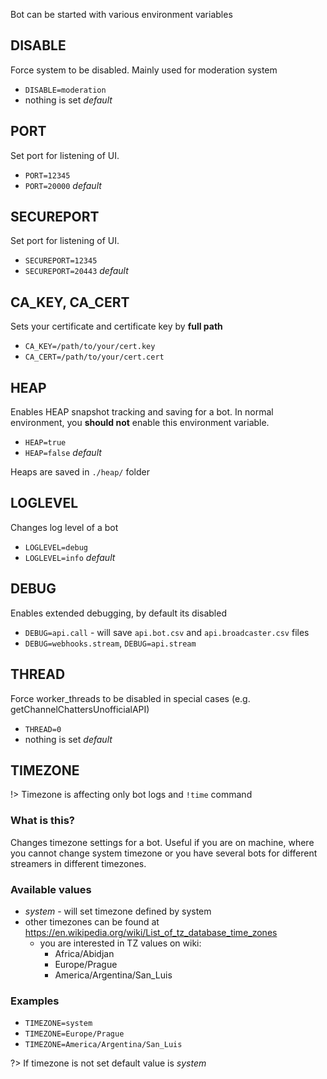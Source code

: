 Bot can be started with various environment variables

## DISABLE

Force system to be disabled. Mainly used for moderation system

- `DISABLE=moderation`
- nothing is set *default*

## PORT

Set port for listening of UI.

- `PORT=12345`
- `PORT=20000` *default*

## SECUREPORT

Set port for listening of UI.

- `SECUREPORT=12345`
- `SECUREPORT=20443` *default*

## CA_KEY, CA_CERT

Sets your certificate and certificate key by **full path**

- `CA_KEY=/path/to/your/cert.key`
- `CA_CERT=/path/to/your/cert.cert`

## HEAP

Enables HEAP snapshot tracking and saving for a bot. In normal environment,
you **should not** enable this environment variable.

- `HEAP=true`
- `HEAP=false` *default*

Heaps are saved in `./heap/` folder

## LOGLEVEL

Changes log level of a bot

- `LOGLEVEL=debug`
- `LOGLEVEL=info` *default*

## DEBUG

Enables extended debugging, by default its disabled

- `DEBUG=api.call` - will save `api.bot.csv` and `api.broadcaster.csv` files
- `DEBUG=webhooks.stream`, `DEBUG=api.stream`

## THREAD

Force worker_threads to be disabled in special cases (e.g. getChannelChattersUnofficialAPI)

- `THREAD=0`
- nothing is set *default*

## TIMEZONE

!> Timezone is affecting only bot logs and `!time` command

### What is this?

Changes timezone settings for a bot. Useful if you are on machine, where you
cannot change system timezone or you have several bots for different streamers
in different timezones.

### Available values

- *system* - will set timezone defined by system
- other timezones can be found at https://en.wikipedia.org/wiki/List_of_tz_database_time_zones
  - you are interested in TZ values on wiki:
    - Africa/Abidjan
    - Europe/Prague
    - America/Argentina/San_Luis

### Examples

- `TIMEZONE=system`
- `TIMEZONE=Europe/Prague`
- `TIMEZONE=America/Argentina/San_Luis`

?> If timezone is not set default value is *system*
